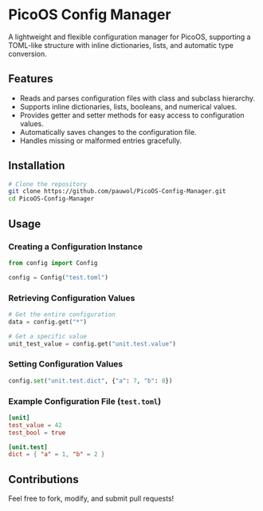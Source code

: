 # PicoOS Config Manager

A lightweight and flexible configuration manager for PicoOS, supporting a TOML-like structure with inline dictionaries, lists, and automatic type conversion.

## Features
- Reads and parses configuration files with class and subclass hierarchy.
- Supports inline dictionaries, lists, booleans, and numerical values.
- Provides getter and setter methods for easy access to configuration values.
- Automatically saves changes to the configuration file.
- Handles missing or malformed entries gracefully.

## Installation
```bash
# Clone the repository
git clone https://github.com/pauwol/PicoOS-Config-Manager.git
cd PicoOS-Config-Manager
```

## Usage
### Creating a Configuration Instance
```python
from config import Config

config = Config("test.toml")
```

### Retrieving Configuration Values
```python
# Get the entire configuration
data = config.get("*")

# Get a specific value
unit_test_value = config.get("unit.test.value")
```

### Setting Configuration Values
```python
config.set("unit.test.dict", {"a": 7, "b": 0})
```

### Example Configuration File (`test.toml`)
```toml
[unit]
test_value = 42
test_bool = true

[unit.test]
dict = { "a" = 1, "b" = 2 }
```

## Contributions
Feel free to fork, modify, and submit pull requests!
